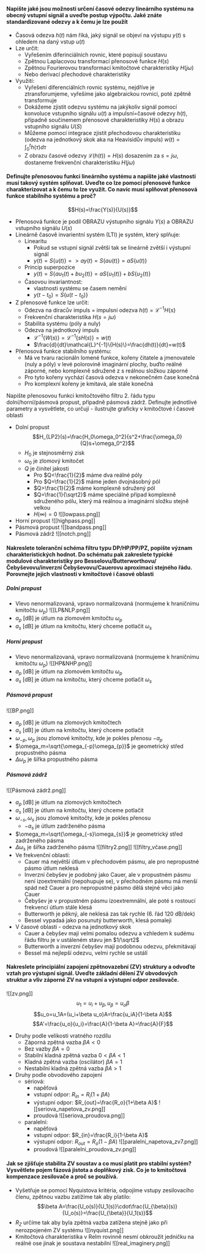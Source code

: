 #### Napište jaké jsou možnosti určení časové odezvy lineárního systému na obecný vstupní signál a uveďte postup výpočtu. Jaké znáte standardizované odezvy a k čemu je lze použít

- Časová odezva $h(t)$ nám říká, jaký signál se objeví na výstupu $y(t)$ s ohledem na daný vstup $u(t)$
- Lze určit:
	- Vyřešením diferinciálních rovnic, které popisují soustavu
	- Zpětnou Laplacovou transformací přenosové funkce $H(s)$
	- Zpětnou Fourierovou transformací kmitočtové charakteristiky $H(j\omega)$
	- Nebo derivací přechodové charakteristiky 
- Využití:
	- Vyřešení diferenciálních rovnic systému, nejdříve je ztransforumjeme, vyřešíme jako algebraickou rovnici, poté zpětně transformuje
	- Dokážeme zjistit odezvu systému na jakýkoliv signál pomocí konvoluce vstupního signálu $u(t)$ a impulsní=časové odezvy $h(t)$, případně součinemem přenosové charakteristiky $H(s)$ a obrazu vstupního signálu $U(S)$
	- Můžeme pomocí integrace zjistit přechodovou charakteristiku (odezva na jednotkový skok aka na Heavisidův impuls) $w(t)=\int_{0}^{t}h(\tau)d\tau$
	- Z obrazu časové odezvy $\mathcal{L}(h(t))=H(s)$ dosazením za $s=j\omega$, dostaneme frekvenční charakteristiku $H(j\omega)$
#### Definujte přenosovou funkci lineárního systému a napište jaké vlastnosti musí takový systém splňovat. Uveďte co lze pomocí přenosové funkce charakterizovat a k čemu to lze využít. Co navíc musí splňovat přenosová funkce stabilního systému a proč?

$$H(s)=\frac{Y(s)}{U(s)}$$
- Přenosová funkce je podíl OBRAZU výstupního signálu $Y(s)$ a OBRAZU vstupního signálu $U(s)$
- Lineárně časově invarientní systém (LTI) je systém, který splňuje:
	- Linearitu
		- Pokud se vstupní signál zvětší tak se lineárně zvětší i výstupní signál
		- $y(t)=S\{u(t)\}=>ay(t)=S\{au(t)\}=aS\{u(t)\}$
	- Princip superpozice
		- $y(t)=S\{au_1(t)+bu_2(t)\}=aS\{u_1(t)\}+bS\{u_2(t)\}$
	- Časovou invariantnost:
		- vlastnosti systému se časem nemění
		- $y(t-t_0)=S\{u(t-t_0)\}$
- Z přenosové funkce lze určit:
	- Odezva na diracův impuls = impulsní odezva $h(t)=\mathcal{L}^{-1}H\{s\}$
	- Frekvenční charakteristika $H(s=j\omega)$
	- Stabilita systému (póly a nuly)
	- Odezva na jednotkový impuls
		- $\mathcal{L}^{-1}\{W(s)\}=\mathcal{L}^{-1}\{sH(s)\}=w(t)$
		- $\frac{d}{dt}\mathcal{L}^{-1}\{H(s)\}=\frac{dh(t)}{dt}=w(t)$
- Přenosová funkce stabilního systému:
	- Má ve tvaru racionáln lomené funkce, kořeny čitatele a jmenovatele (nuly a póly) v levé polorovině imaginární plochy, buďto reálné záporné, nebo komplexně sdružené z s reálnou složkou záporné
	- Pro tyto kořeny vychází časová odezva v nekonečném čase konečná
	- Pro komplexní kořeny je kmitavá, ale stále konečná

Napište přenosovou funkci kmitočtového filtru 2. řádu typu dolní/horní/pásmová propust, případně pásmová zádrž. Definujte jednotlivé parametry a vysvětlete, co určují - ilustrujte graficky v kmitočtové i časové oblasti

- Dolní propust
	$$H_{LP2}(s)=\frac{H_0\omega_0^2}{s^2+\frac{\omega_0}{Q}s+\omega_0^2}$$
	-  $H_0$ je stejnosměrný zisk
	- $\omega_0$ je zlomový kmitočet
	- $Q$ je činitel jakosti
		- Pro $Q<\frac{1}{2}$ máme dva reálné póly
		- Pro $Q=\frac{1}{2}$ máme jeden dvojnásobný pól
		- $Q>\frac{1}{2}$ máme komplexně sdružený pól
		- $Q=\frac{1}{\sqrt2}$ máme speciálné případ komplexně sdruženého pólu, který má reálnou a imaginární složku stejně velkou
		- $H( \infty) =0$
	![[lowpass.png]]
- Horní propust
	![[highpass.png]]
- Pásmová propust
	![[bandpass.png]]
- Pásmová zádrž
	![[notch.png]]

#### Nakreslete toleranční schéma filtru typu DP/HP/PP/PZ, popište význam charakteristických hodnot. Do schématu pak zakreslete typické modulové charakteristiky pro Besselovu/Butterworthovu/Čebyševovu/inverzní Čebyševovu/Cauerovu aproximaci stejného řádu. Porovnejte jejich vlastnosti v kmitočtové i časové oblasti

##### Dolní propust
- Vlevo nenormalizovaná, vpravo normalizovaná (normujeme k hraničnímu kmitočtu $\omega_p$)
![[LP&NLP.png]]
- $a_p$ \[dB\] je útlum na zlomovém kmitočtu $\omega_p$
- $a_s$ \[dB\] je útlum na kmitočtu, který chceme potlačit $\omega_s$

##### Horní propust
- Vlevo nenormalizovaná, vpravo normalizovaná (normujeme k hraničnímu kmitočtu $\omega_p$)
![[HP&NHP.png]]
- $a_p$ \[dB\] je útlum na zlomovém kmitočtu $\omega_p$
- $a_s$ \[dB\] je útlum na kmitočtu, který chceme potlačit $\omega_s$
##### Pásmová propust
![[BP.png]]
- $a_p$ \[dB\] je útlum na zlomových kmitočtech
- $a_s$ \[dB\] je útlum na kmitočtu, který chceme potlačit 
- $\omega_{-p},\omega_{p}$ jsou zlomové kmitočty, kde je pokles přenosu $-a_p$
- $\omega_m=\sqrt{\omega_{-p}\omega_{p}}$ je geometrický střed propustného pásma
- $\Delta\omega_p$ je šířka propustného pásma
##### Pásmová zádrž
![[Pásmová zádrž.png]]
- $a_p$ \[dB\] je útlum na zlomových kmitočtech
- $a_s$ \[dB\] je útlum na kmitočtu, který chceme potlačit 
- $\omega_{-s},\omega_{s}$ jsou zlomové kmitočty, kde je pokles přenosu 
	- $-a_s$ je útlum zadrženého pásma 
- $\omega_m=\sqrt{\omega_{-s}\omega_{s}}$ je geometrický střed zadrženého pásma
- $\Delta\omega_s$ je šířka zadrženého pásma
![[filtry2.png]]
![[filtry_včase.png]]
- Ve frekvenční oblasti:
	- Cauer má největší útlum v přechodovém pásmu, ale pro nepropustné pásmo útlum neklesá
	- Inverzní čebyšev je podobný jako Cauer, ale v propustném pásmu není izoextremální (nepohupuje se), v přechodném pásmu má menší spád než Cauer a pro nepropustné pásmo dělá stejné věci jako Cauer
	- Čebyšev je v propustném pásmu izoextremnální, ale poté s rostoucí frekvencí útlum stále klesá
	- Butterworth je pěkný, ale neklesá zas tak rychle (6. řád 120 dB/dek)
	- Bessel vypadaá jako posunutý butterworth, klesá pomaleji
- V časové oblasti - odezva na jednotkový skok
	- Cauer a čebyšev mají velmi pomalou odezvu a vzhledem k sudému řádu filtru je v ustáleném stavu jen $1/\sqrt2$
	- Butterworth a inverzní čebyšev mají podobnou odezvu, překmitávají
	- Bessel má nejlepší odezvu, velmi rychle se ustálí

#### Nakreslete principiální zapojení zpětnovazební (ZV) struktury a odvoďte vztah pro výstupní signál. Uveďte základní dělení ZV obvodových struktur a vliv záporné ZV na vstupní a výstupní odpor zesilovače.
![[zv.png]]
$$u_1=u_i+u_{\beta},u_{\beta}=u_o\beta$$
$$u_o=u_1A=(u_i+\beta u_o)A=\frac{u_iA}{1-\beta A}$$
$$A'=\frac{u_o}{u_i}=\frac{A}{1-\beta A}=\frac{A}{F}$$
- Druhy podle velikosti vratného rozdílu
	- Záporná zpětná vazba $\beta A<0$
	- Bez vazby $\beta A=0$
	- Stabilní kladná zpětná vazba $0 < \beta A < 1$
	- Kladná zpětná vazba (oscilátor) $\beta A=1$
	- Nestabilní kladná zpětná vazba $\beta A>1$
- Druhy podle obvodového zapojení
	- sériová:
		- napěťová
		- vstupní odpor: $R_{in}=R_i(1+\beta A)$
		- výstupní odpor: $R_{out}=\frac{R_o}{1+\beta A}$
		![[seriova_napetova_zv.png]]
		- proudová
		![[seriova_proudova.png]]
	- paralelní:
		- napěťová
		- vstupní odpor: $R_{in}=\frac{R_i}{1-\beta A}$
		- výstupní odpor: $R_{out}=R_o(1-\beta A)$
		![[paralelni_napetova_zv7.png]]
		- proudová
		![[paralelni_proudova_zv.png]]

#### Jak se zjišťuje stabilita ZV soustav a co musí platit pro stabilní systém? Vysvětlete pojem fázová jistota a doplňkový zisk. Co je to kmitočtová kompenzace zesilovače a proč se používá.

- Vyšetřuje se pomocí Nyquistova kritéria, odpojíme vstupy zesilovacího členu, zpětnou vazbu zatížíme tak aby platilo:
$$\beta A=\frac{U_o(s)}{U_1(s)}\cdot\frac{U_{\beta}(s)}{U_o(s)}=\frac{U_{\beta}}{U_1(s)}$$
- $R_Z$ určíme tak aby byla zpětná vazba zatížena stejně jako při nerozpojeném ZV systému
![[nyquist.png]]
- Kmitočtová charakteristika v ReIm rovinně nesmí obkroužit jedničku na reálné ose jinak je soustava nestabilní
![[real_imaginery.png]]




